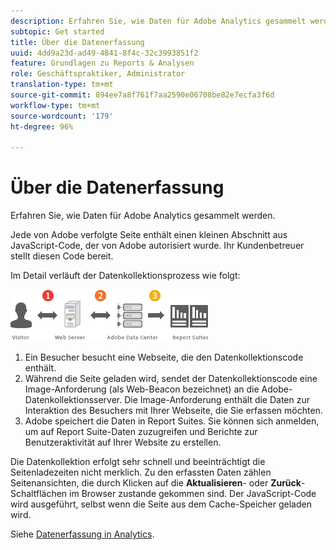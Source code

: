 ```yaml
---
description: Erfahren Sie, wie Daten für Adobe Analytics gesammelt werden.
subtopic: Get started
title: Über die Datenerfassung
uuid: 4dd9a23d-ad49-4841-8f4c-32c3993851f2
feature: Grundlagen zu Reports & Analysen
role: Geschäftspraktiker, Administrator
translation-type: tm+mt
source-git-commit: 894ee7a8f761f7aa2590e06708be82e7ecfa3f6d
workflow-type: tm+mt
source-wordcount: '179'
ht-degree: 96%

---
```



# Über die Datenerfassung

Erfahren Sie, wie Daten für Adobe Analytics gesammelt werden.

Jede von Adobe verfolgte Seite enthält einen kleinen Abschnitt aus JavaScript-Code, der von Adobe autorisiert wurde. Ihr Kundenbetreuer stellt diesen Code bereit.

Im Detail verläuft der Datenkollektionsprozess wie folgt:

![](assets/data_collection.png)

1. Ein Besucher besucht eine Webseite, die den Datenkollektionscode enthält.
1. Während die Seite geladen wird, sendet der Datenkollektionscode eine Image-Anforderung (als Web-Beacon bezeichnet) an die Adobe-Datenkollektionsserver. Die Image-Anforderung enthält die Daten zur Interaktion des Besuchers mit Ihrer Webseite, die Sie erfassen möchten.
1. Adobe speichert die Daten in Report Suites. Sie können sich anmelden, um auf Report Suite-Daten zuzugreifen und Berichte zur Benutzeraktivität auf Ihrer Website zu erstellen.

Die Datenkollektion erfolgt sehr schnell und beeinträchtigt die Seitenladezeiten nicht merklich. Zu den erfassten Daten zählen Seitenansichten, die durch Klicken auf die **Aktualisieren**- oder **Zurück**-Schaltflächen im Browser zustande gekommen sind. Der JavaScript-Code wird ausgeführt, selbst wenn die Seite aus dem Cache-Speicher geladen wird.

Siehe [Datenerfassung in Analytics](/help/import/home.md).

